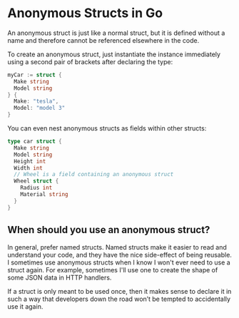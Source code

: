 # Anonymous Structs in Go

An anonymous struct is just like a normal struct, but it is defined without a name and therefore cannot be referenced elsewhere in the code.

To create an anonymous struct, just instantiate the instance immediately using a second pair of brackets after declaring the type:

```go
myCar := struct {
  Make string
  Model string
} {
  Make: "tesla",
  Model: "model 3"
}
```

You can even nest anonymous structs as fields within other structs:

```go
type car struct {
  Make string
  Model string
  Height int
  Width int
  // Wheel is a field containing an anonymous struct
  Wheel struct {
    Radius int
    Material string
  }
}
```

## When should you use an anonymous struct?

In general, prefer named structs. Named structs make it easier to read and understand your code, and they have the nice side-effect of being reusable. I sometimes use anonymous structs when I know I won't ever need to use a struct again. For example, sometimes I'll use one to create the shape of some JSON data in HTTP handlers.

If a struct is only meant to be used once, then it makes sense to declare it in such a way that developers down the road won’t be tempted to accidentally use it again.